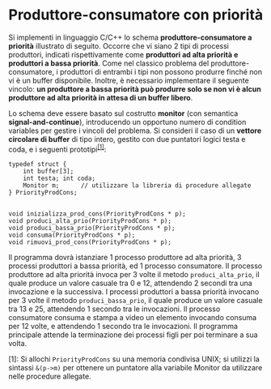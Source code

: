 # Produttore-consumatore con priorità

Si implementi in linguaggio C/C++ lo schema **produttore-consumatore a
priorità** illustrato di seguito. Occorre che vi siano 2 tipi di
processi produttori, indicati rispettivamente come **produttori ad alta
priorità e produttori a bassa priorità**. Come nel classico problema del
produttore-consumatore, i produttori di entrambi i tipi non possono
produrre finché non vi è un buffer disponibile. Inoltre, è necessario
implementare il seguente vincolo: **un produttore a bassa priorità può
produrre solo se non vi è alcun produttore ad alta priorità in attesa di
un buffer libero**.

Lo schema deve essere basato sul costrutto **monitor** (con semantica
**signal-and-continue**), introducendo un opportuno numero di condition
variables per gestire i vincoli del problema. Si consideri il caso di un
**vettore circolare di buffer** di tipo intero, gestito con due
puntatori logici testa e coda, e i seguenti prototipi<sup>[\[1\]](#footnote1)</sup>:


    typedef struct {
        int buffer[3];
        int testa; int coda;
        Monitor m;      // utilizzare la libreria di procedure allegate
    } PriorityProdCons; 


    void inizializza_prod_cons(PriorityProdCons * p);
    void produci_alta_prio(PriorityProdCons * p);
    void produci_bassa_prio(PriorityProdCons * p);
    void consuma(PriorityProdCons * p);
    void rimuovi_prod_cons(PriorityProdCons * p);

Il programma dovrà istanziare 1 processo produttore ad alta priorità, 3
processi produttori a bassa priorità, ed 1 processo consumatore. Il
processo produttore ad alta priorità invoca per 3 volte il metodo
`produci_alta_prio`, il quale produce un valore casuale tra 0 e 12,
attendendo 2 secondi tra una invocazione e la successiva. I processi
produttori a bassa priorità invocano per 3 volte il metodo
`produci_bassa_prio`, il quale produce un valore casuale tra 13 e 25,
attendendo 1 secondo tra le invocazioni. Il processo consumatore consuma
e stampa a video un elemento invocando consuma per 12 volte, e
attendendo 1 secondo tra le invocazioni. Il programma principale attende
la terminazione dei processi figli per poi terminare a sua volta.

<a name="footnote1">[1]</a>: Si allochi `PriorityProdCons` su una memoria condivisa UNIX; si
    utilizzi la sintassi `&(p->m)` per ottenere un puntatore alla
    variabile Monitor da utilizzare nelle procedure allegate.
